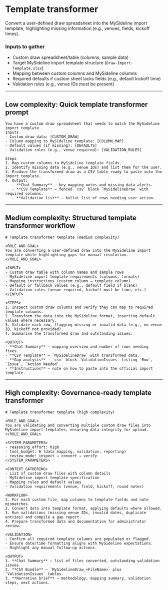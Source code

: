# Template transformer

Convert a user-defined draw spreadsheet into the MySideline import template, highlighting missing information (e.g., venues, fields, kickoff times).

### Inputs to gather

- Custom draw spreadsheet/table (columns, sample data)
- Target MySideline import template structure (`Draw-Import-Template.xlsx`)
- Mapping between custom columns and MySideline columns
- Required defaults if custom sheet lacks fields (e.g., default kickoff time)
- Validation rules (e.g., venue IDs must be present)

---

## Low complexity: Quick template transformer prompt

```text
You have a custom draw spreadsheet that needs to match the MySideline import template.
Inputs
- Custom draw data: [CUSTOM_DRAW]
- Column mapping to MySideline template: [COLUMN_MAP]
- Default values (if missing): [DEFAULTS]
- Validation rules (e.g., venue required): [VALIDATION_RULES]

Steps
1. Map custom columns to MySideline template fields.
2. Identify missing data (e.g., venue IDs) and list them for the user.
3. Produce the transformed draw as a CSV table ready to paste into the import template.
4. Output:
   - **Chat Summary** – key mapping notes and missing data alerts.
   - **CSV Template** – fenced `csv` block `MySidelineDraw` with required columns.
   - **Validation list** – bullet list of rows needing user action.
```

---

## Medium complexity: Structured template transformer workflow

```text
# Template transformer template (medium complexity)

<ROLE_AND_GOAL>
You are converting a user-defined draw into the MySideline import template while highlighting gaps for manual resolution.
</ROLE_AND_GOAL>

<INPUT>
- Custom draw table with column names and sample rows
- MySideline import template requirements (columns, formats)
- Mapping instructions (custom column → template column)
- Default or fallback values (e.g., default field if blank)
- Validation rules (venue required, kickoff must be time, etc.)
</INPUT>

<STEPS>
1. Inspect custom draw columns and verify they can map to required template columns.
2. Transform the data into the MySideline format, inserting default values where necessary.
3. Validate each row, flagging missing or invalid data (e.g., no venue ID, kickoff not provided).
4. Summarise the transformed draw and outstanding issues.

<OUTPUT>
- **Chat Summary** – mapping overview and number of rows needing fixes.
- **CSV Template** – `MySidelineDraw` with transformed data.
- **Gap analysis** – `csv` block `ValidationIssues` listing `Row`, `Issue`, `Action Needed`.
- **Instructions** – note on how to paste into the official import template.
```

---

## High complexity: Governance-ready template transformer

```text
# Template transformer template (high complexity)

<ROLE_AND_GOAL>
You are validating and converting multiple custom draw files into MySideline import templates, ensuring data integrity for upload.
</ROLE_AND_GOAL>

<SYSTEM_PARAMETERS>
- reasoning_effort: high
- tool_budget: 6 (data mapping, validation, reporting)
- review_mode: inspect → convert → verify
</SYSTEM_PARAMETERS>

<CONTEXT_GATHERING>
- List of custom draw files with column details
- MySideline import template specification
- Mapping rules and default values
- Validation requirements (venue, field, kickoff, round notes)

<WORKFLOW>
1. For each custom file, map columns to template fields and note mismatches.
2. Convert data into template format, applying defaults where allowed.
3. Run validations (missing venue IDs, invalid dates, duplicate entries) and compile a gap report.
4. Prepare transformed data and documentation for administrator review.

<VALIDATION>
- Confirm all required template columns are populated or flagged.
- Ensure date/time formatting aligns with MySideline expectations.
- Highlight any manual follow-up actions.

<OUTPUT>
1. **Chat Summary** – list of files converted, outstanding validation issues.
2. **CSV Bundle** – `MySidelineDraw_<FileName>` plus `ValidationIssues` tables.
3. **Narrative brief** – methodology, mapping summary, validation steps, next actions.
```
